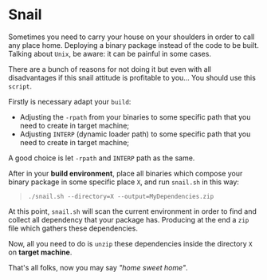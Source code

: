 # Snail

Sometimes you need to carry your house on your shoulders in order to call any place home. Deploying
a binary package instead of the code to be built. Talking about ``Unix``, be aware: it can be painful
in some cases.

There are a bunch of reasons for not doing it but even with all disadvantages if this snail attitude
is profitable to you... You should use this ``script``.

Firstly is necessary adapt your ``build``:

- Adjusting the ``-rpath`` from your binaries to some specific path that you need to create in target machine;
- Adjusting ``INTERP`` (dynamic loader path) to some specific path that you need to create in target machine;

A good choice is let ``-rpath`` and ``INTERP`` path as the same.

After in your **build environment**, place all binaries which compose your binary package in some specific place ``X``, and
run ``snail.sh`` in this way:

>``./snail.sh --directory=X --output=MyDependencies.zip``

At this point, ``snail.sh`` will scan the current environment in order to find and collect all dependency that
your package has. Producing at the end a ``zip`` file which gathers these dependencies.

Now, all you need to do is ``unzip`` these dependencies inside the directory ``X`` on **target machine**.

That's all folks, now you may say *"home sweet home"*.

